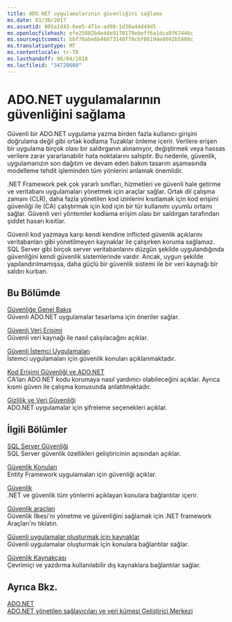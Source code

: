 ```yaml
---
title: ADO.NET uygulamalarının güvenliğini sağlama
ms.date: 03/30/2017
ms.assetid: 005a1d43-6ee5-471e-ad98-1d30a44d49d5
ms.openlocfilehash: efe25082b4e4de9170179ebeff6a1dca8f67446c
ms.sourcegitcommit: bbf70abe6b46073148f78cbf0619de6092b5800c
ms.translationtype: MT
ms.contentlocale: tr-TR
ms.lasthandoff: 06/04/2018
ms.locfileid: "34728608"
---
```

# <a name="securing-adonet-applications"></a>ADO.NET uygulamalarının güvenliğini sağlama
Güvenli bir ADO.NET uygulama yazma birden fazla kullanıcı girişini doğrulama değil gibi ortak kodlama Tuzaklar önleme içerir. Verilere erişen bir uygulama birçok olası bir saldırganın alınamıyor, değiştirmek veya hassas verilere zarar yararlanabilir hata noktalarını sahiptir. Bu nedenle, güvenlik, uygulamanızın son dağıtım ve devam eden bakım tasarım aşamasında modelleme tehdit işleminden tüm yönlerini anlamak önemlidir.  
  
 .NET Framework pek çok yararlı sınıfları, hizmetleri ve güvenli hale getirme ve veritabanı uygulamaları yönetmek için araçlar sağlar. Ortak dil çalışma zamanı (CLR), daha fazla yönetilen kod izinlerini kısıtlamak için kod erişimi güvenliği ile (CA) çalıştırmak için kod için bir tür kullanımı uyumlu ortamı sağlar. Güvenli veri yöntemler kodlama erişim olası bir saldırgan tarafından şiddet hasarı kısıtlar.  
  
 Güvenli kod yazmaya karşı kendi kendine inflicted güvenlik açıklarını veritabanları gibi yönetilmeyen kaynaklar ile çalışırken koruma sağlamaz. SQL Server gibi birçok server veritabanlarını düzgün şekilde uygulandığında güvenliğini kendi güvenlik sistemlerinde vardır. Ancak, uygun şekilde yapılandırılmamışsa, daha güçlü bir güvenlik sistemi ile bir veri kaynağı bir saldırı kurban.  
  
## <a name="in-this-section"></a>Bu Bölümde  
 [Güvenliğe Genel Bakış](../../../../docs/framework/data/adonet/security-overview.md)  
 Güvenli ADO.NET uygulamalar tasarlama için öneriler sağlar.  
  
 [Güvenli Veri Erişimi](../../../../docs/framework/data/adonet/secure-data-access.md)  
 Güvenli veri kaynağı ile nasıl çalışılacağını açıklar.  
  
 [Güvenli İstemci Uygulamaları](../../../../docs/framework/data/adonet/secure-client-applications.md)  
 İstemci uygulamaları için güvenlik konuları açıklanmaktadır.  
  
 [Kod Erişimi Güvenliği ve ADO.NET](../../../../docs/framework/data/adonet/code-access-security.md)  
 CA'ları ADO.NET kodu korumaya nasıl yardımcı olabileceğini açıklar. Ayrıca kısmi güven ile çalışma konusunda anlatılmaktadır.  
  
 [Gizlilik ve Veri Güvenliği](../../../../docs/framework/data/adonet/privacy-and-data-security.md)  
 ADO.NET uygulamalar için şifreleme seçenekleri açıklar.  
  
## <a name="related-sections"></a>İlgili Bölümler  
 [SQL Server Güvenliği](../../../../docs/framework/data/adonet/sql/sql-server-security.md)  
 SQL Server güvenlik özellikleri geliştiricinin açısından açıklar.  
  
 [Güvenlik Konuları](../../../../docs/framework/data/adonet/ef/security-considerations.md)  
 Entity Framework uygulamaları için güvenliği açıklar.  
  
 [Güvenlik](../../../../docs/standard/security/index.md)  
 .NET ve güvenlik tüm yönlerini açıklayan konulara bağlantılar içerir.  
  
 [Güvenlik araçları](http://msdn.microsoft.com/library/2a3eb98a-2de6-4fba-b41c-01a74d354c11)  
 Güvenlik İlkesi'ni yönetme ve güvenliğini sağlamak için .NET framework Araçları'nı tıklatın.  
  
 [Güvenli uygulamalar oluşturmak için kaynaklar](http://msdn.microsoft.com/library/0ebf5f69-76f2-498a-a2df-83cf3443e132)  
 Güvenli uygulamalar oluşturmak için konulara bağlantılar sağlar.  
  
 [Güvenlik Kaynakçası](/visualstudio/ide/security-bibliography)  
 Çevrimiçi ve yazdırma kullanılabilir dış kaynaklara bağlantılar sağlar.  
  
## <a name="see-also"></a>Ayrıca Bkz.  
 [ADO.NET](../../../../docs/framework/data/adonet/index.md)  
 [ADO.NET yönetilen sağlayıcıları ve veri kümesi Geliştirici Merkezi](http://go.microsoft.com/fwlink/?LinkId=217917)
